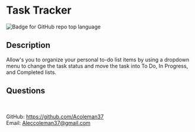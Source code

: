 # Task Tracker
![Badge for GitHub repo top language](https://img.shields.io/github/languages/top/Acoleman37/employee-db?style=flat&logo=appveyor)
## Description
  
Allow's you to organize your personal to-do list items by using a dropdown menu to change the task status and move the task into To Do, In Progress, and Completed lists.

## Questions

 </br>
  
GitHub: https://github.com/Acoleman37 </br>
Email: Aleccoleman37@gmail.com
